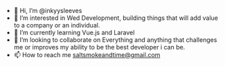- 👋 Hi, I’m @inkyysleeves
- 👀 I’m interested in Wed Development, building things that will add value to a company or an individual.
- 🌱 I’m currently learning Vue.js and Laravel
- 💞️ I’m looking to collaborate on Everything and anything that challenges me or improves my ability to be the best developer i can be.
- 📫 How to reach me saltsmokeandtime@gmail.com

<!---
inkyysleeves/inkyysleeves is a ✨ special ✨ repository because its `README.md` (this file) appears on your GitHub profile.
You can click the Preview link to take a look at your changes.
--->
